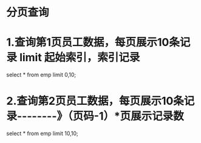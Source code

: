 # 分页查询
# 1.查询第1页员工数据，每页展示10条记录 limit 起始索引，索引记录
select * from emp limit  0,10;
# 2.查询第2页员工数据，每页展示10条记录--------》（页码-1）*页展示记录数
select * from emp limit  10,10;